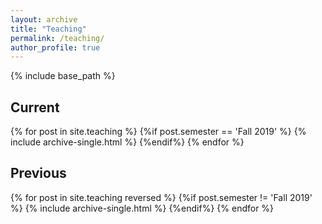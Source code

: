 ```yaml
---
layout: archive
title: "Teaching"
permalink: /teaching/
author_profile: true
---
```


{% include base_path %}


<h2 class="archive__subtitle" itemprop="headline"> Current </h2>
{% for post in site.teaching %}
	{%if post.semester == 'Fall 2019' %}
		{% include archive-single.html %}
	{%endif%}
{% endfor %}

<h2 class="archive__subtitle" itemprop="headline"> Previous </h2>
{% for post in site.teaching reversed %}
	{%if post.semester != 'Fall 2019' %}
		{% include archive-single.html %}
	{%endif%}
{% endfor %}
